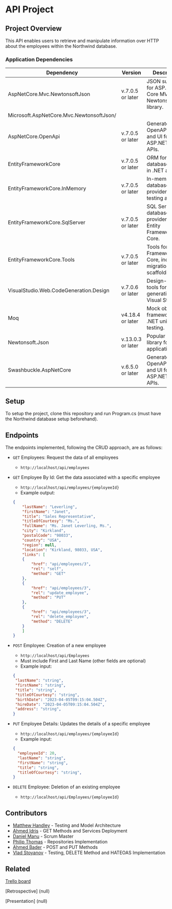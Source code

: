 
# API Project

## Project Overview
This API enables users to retrieve and manipulate information over HTTP about the employees within the Northwind database.

### Application Dependencies

| Dependency | Version         | Description                        | Docs                                                              |
| ---------- | ----------- | ----------------------- | -------- |
| AspNetCore.Mvc.NewtonsoftJson        | v.7.0.5 or later | JSON support for ASP.NET Core MVC using Newtonsoft.Json library.     | https://www.nuget.org/packages/
Microsoft.AspNetCore.Mvc.NewtonsoftJson/ |
| AspNetCore.OpenApi     | v.7.0.5 or later | Generate OpenAPI docs and UI for ASP.NET Core APIs.        | https://www.nuget.org/packages/Microsoft.AspNetCore.OpenApi/                              |
| EntityFrameworkCore    | v.7.0.5 or later | ORM for database access in .NET apps.          | https://www.nuget.org/packages/Microsoft.EntityFrameworkCore                             |
| EntityFrameworkCore.InMemory       | v.7.0.5  or later | In-memory database provider for testing and dev.      | https://www.nuget.org/packages/Microsoft.EntityFrameworkCore.InMemory            |
| EntityFrameworkCore.SqlServer  | v.7.0.5  or later | SQL Server database provider for Entity Framework Core.                 | https://www.nuget.org/packages/Microsoft.EntityFrameworkCore.SqlServer          |                                    |
| EntityFrameworkCore.Tools        | v.7.0.5 or later | Tools for Entity Framework Core, including migrations and scaffolding.     | https://www.nuget.org/packages/Microsoft.EntityFrameworkCore.Tools |
| VisualStudio.Web.CodeGeneration.Design     | v.7.0.6 or later | Design-time tools for code generation in Visual Studio.        | https://www.nuget.org/packages/Microsoft.VisualStudio.Web.CodeGeneration.Design/       |
| Moq         | v4.18.4  or later | Mock object framework for .NET unit testing.      | https://www.nuget.org/packages/Moq        |
| Newtonsoft.Json    | v.13.0.3 or later | Popular JSON library for .NET applications.          | https://www.nuget.org/packages/Newtonsoft.Json/                             |
| Swashbuckle.AspNetCore       | v.6.5.0  or later | Generate OpenAPI docs and UI for ASP.NET Core APIs.      | https://www.nuget.org/packages/Swashbuckle.AspNetCore            |

## Setup

To setup the project, clone this repository and run Program.cs (must have the Northwind database setup beforehand).

## Endpoints
The endpoints implemented, following the CRUD approach, are as follows:

- `GET` Employees: Request the data of all employees
	* `http://localhost/api/employees`
- `GET` Employee By Id: Get the data associated with a specific employee
	* `http://localhost/api/employees/{employeeId}`
	* Example output:
	```JSON
	{
	    "lastName": "Leverling",
	    "firstName": "Janet",
	    "title": "Sales Representative",
	    "titleOfCourtesy": "Ms.",
	    "fullName": "Ms. Janet Leverling, Ms.",
	    "city": "Kirkland",
	    "postalCode": "98033",
	    "country": "USA",
	    "region": null,
	    "location": "Kirkland, 98033, USA",
	    "links": [
		{
		    "href": "api/employees/3",
		    "rel": "self",
		    "method": "GET"
		},
		{
		    "href": "api/employees/3",
		    "rel": "update_employee",
		    "method": "PUT"
		},
		{
		    "href": "api/employees/3",
		    "rel": "delete_employee",
		    "method": "DELETE"
		}
	    ]
	}
	```
	
- `POST` Employee: Creation of a new employee
	* `http://localhost/api/Employees`
	* Must include First and Last Name (other fields are optional)
	* Example input:
	 ```JSON
	{
	  "lastName": "string",
	  "firstName": "string",
	  "title": "string",
	  "titleOfCourtesy": "string",
	  "birthDate": "2023-04-05T09:15:04.504Z",
	  "hireDate": "2023-04-05T09:15:04.504Z",
	  "address": "string",
	} 
	```

- `PUT` Employee Details: Updates the details of a specific employee
	* `http://localhost/api/employees/{employeeId}`
	* Example input:
	```JSON
	{
      "employeeId": 20,
      "lastName": "string",
      "firstName": "string",
      "title": "string",
      "titleOfCourtesy": "string",
	}
	```
	
- `DELETE` Employee: Deletion of an existing employee
	* `http://localhost/api/Employees/{employeeId}`
	
	
## Contributors

 - [Matthew Handley](https://github.com/MHandley10) - Testing and Model Architecture
 - [Ahmed Idris](https://github.com/coffeeandcodee) - GET Methods and Services Deployment
 - [Daniel Manu](https://github.com/DanielManuM) - Scrum Master
 - [Philip Thomas](https://github.com/philipthomas6w) - Repositories Implementation
 - [Ahmed Bader](https://github.com/AhmedBader97) - POST and PUT Methods
 - [Vlad Stoyanov](https://github.com/VladStoyanovADP) - Testing, DELETE Method and HATEOAS Implementation

## Related


[Trello board](https://trello.com/b/qw9za4x1/apiproject)

[Retrospective] (null)

[Presentation] (null)
